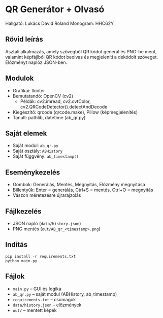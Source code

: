 ﻿# QR Generátor + Olvasó

Hallgató: Lukács Dávid Roland
Monogram: HHC62Y

## Rövid leírás
Asztali alkalmazás, amely szövegből QR kódot generál és PNG-be ment, valamint képfájlból QR kódot beolvas és megjeleníti a dekódolt szöveget. Előzményt naplóz JSON-ben.

## Modulok
- Grafikai: tkinter
- Bemutatandó: OpenCV (cv2)
  - Példák: cv2.imread, cv2.cvtColor, cv2.QRCodeDetector().detectAndDecode
- Kiegészítő: qrcode (qrcode.make), Pillow (képmegjelenítés)
- Tanult: pathlib, datetime (ab_qr.py)

## Saját elemek
- Saját modul: `ab_qr.py`
- Saját osztály: `ABHistory`
- Saját függvény: `ab_timestamp()`

## Eseménykezelés
- Gombok: Generálás, Mentés, Megnyitás, Előzmény megnyitása
- Billentyűk: Enter = generálás, Ctrl+S = mentés, Ctrl+O = megnyitás
- Vászon méretezésre újrarajzolás

## Fájlkezelés
- JSON napló (`data/history.json`)
- PNG mentés (`out/AB_qr_<timestamp>.png`)

## Indítás
```
pip install -r requirements.txt
python main.py
```

## Fájlok
- `main.py` – GUI és logika
- `ab_qr.py` – saját modul (ABHistory, ab_timestamp)
- `requirements.txt` – csomagok
- `data/history.json` – előzmények
- `out/` – mentett képek